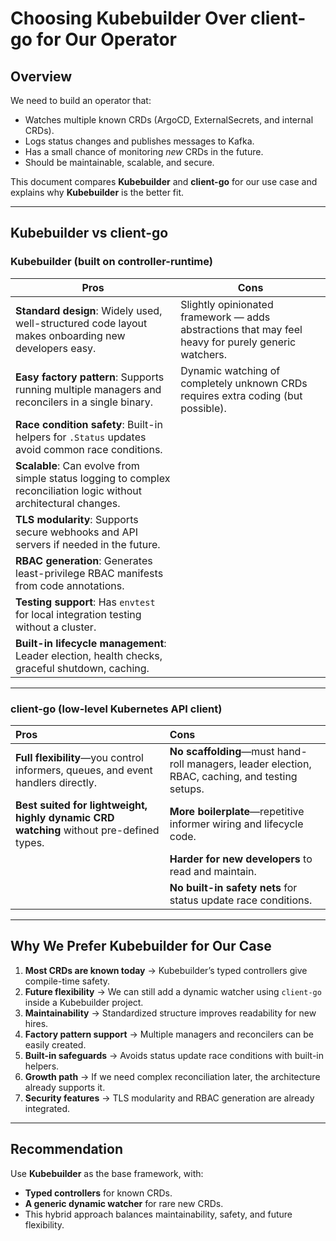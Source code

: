 # Choosing Kubebuilder Over client-go for Our Operator

## Overview
We need to build an operator that:
- Watches multiple known CRDs (ArgoCD, ExternalSecrets, and internal CRDs).
- Logs status changes and publishes messages to Kafka.
- Has a small chance of monitoring *new* CRDs in the future.
- Should be maintainable, scalable, and secure.

This document compares **Kubebuilder** and **client-go** for our use case and explains why **Kubebuilder** is the better fit.

---

## Kubebuilder vs client-go

### **Kubebuilder** (built on controller-runtime)

| Pros | Cons |
|------|------|
| **Standard design**: Widely used, well-structured code layout makes onboarding new developers easy. | Slightly opinionated framework — adds abstractions that may feel heavy for purely generic watchers. |
| **Easy factory pattern**: Supports running multiple managers and reconcilers in a single binary. | Dynamic watching of completely unknown CRDs requires extra coding (but possible). |
| **Race condition safety**: Built-in helpers for `.Status` updates avoid common race conditions. |  |
| **Scalable**: Can evolve from simple status logging to complex reconciliation logic without architectural changes. |  |
| **TLS modularity**: Supports secure webhooks and API servers if needed in the future. |  |
| **RBAC generation**: Generates least-privilege RBAC manifests from code annotations. |  |
| **Testing support**: Has `envtest` for local integration testing without a cluster. |  |
| **Built-in lifecycle management**: Leader election, health checks, graceful shutdown, caching. |  |

---

### **client-go** (low-level Kubernetes API client)
| Pros | Cons |
| :--- | :--- |
| **Full flexibility**—you control informers, queues, and event handlers directly. | **No scaffolding**—must hand-roll managers, leader election, RBAC, caching, and testing setups. |
| **Best suited for lightweight, highly dynamic CRD watching** without pre-defined types. | **More boilerplate**—repetitive informer wiring and lifecycle code. |
| | **Harder for new developers** to read and maintain. |
| | **No built-in safety nets** for status update race conditions. |

---

## Why We Prefer Kubebuilder for Our Case

1. **Most CRDs are known today** → Kubebuilder’s typed controllers give compile-time safety.
2. **Future flexibility** → We can still add a dynamic watcher using `client-go` inside a Kubebuilder project.
3. **Maintainability** → Standardized structure improves readability for new hires.
4. **Factory pattern support** → Multiple managers and reconcilers can be easily created.
5. **Built-in safeguards** → Avoids status update race conditions with built-in helpers.
6. **Growth path** → If we need complex reconciliation later, the architecture already supports it.
7. **Security features** → TLS modularity and RBAC generation are already integrated.

---

## Recommendation
Use **Kubebuilder** as the base framework, with:
- **Typed controllers** for known CRDs.
- **A generic dynamic watcher** for rare new CRDs.
- This hybrid approach balances maintainability, safety, and future flexibility.
